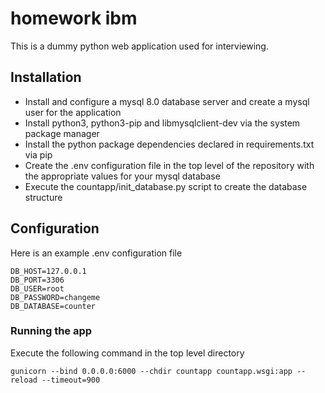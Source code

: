 # homework ibm
This is a dummy python web application used for interviewing.

## Installation
- Install and configure a mysql 8.0 database server and create a mysql user for the application
- Install python3, python3-pip and libmysqlclient-dev via the system package manager
- Install the python package dependencies declared in requirements.txt via pip
- Create the .env configuration file in the top level of the repository with the appropriate values for your mysql database
- Execute the countapp/init_database.py script to create the database structure

## Configuration
Here is an example .env configuration file
```
DB_HOST=127.0.0.1
DB_PORT=3306
DB_USER=root
DB_PASSWORD=changeme
DB_DATABASE=counter
```

### Running the app
Execute the following command in the top level directory
```
gunicorn --bind 0.0.0.0:6000 --chdir countapp countapp.wsgi:app --reload --timeout=900
```
